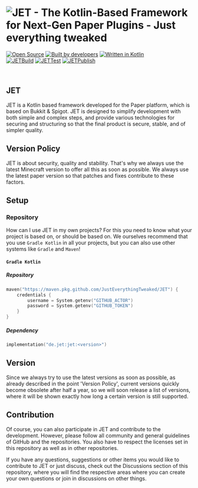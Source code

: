 # ![JET - The Kotlin-Based Framework for Next-Gen Paper Plugins - Just everything tweaked](https://user-images.githubusercontent.com/28064149/126283274-71633d1c-95ec-407d-ab71-c7db9e96a3d5.gif)

[![Open Source](https://forthebadge.com/images/badges/open-source.svg)](https://github.com/TheFruxz/JET/blob/main/LICENSE)
[![Built by developers](https://forthebadge.com/images/badges/built-by-developers.svg)](https://github.com/TheFruxz/JET/graphs/contributors)
[![Written in Kotlin](https://forthebadge.com/images/badges/makes-people-smile.svg)](https://github.com/JetBrains/kotlin)
<br>
[![JETBuild](https://github.com/TheFruxz/JET/actions/workflows/build-JET.yml/badge.svg)](https://github.com/TheFruxz/QUAD/actions/workflows/build-QUAD.yml)
[![JETTest](https://github.com/TheFruxz/JET/actions/workflows/test-JET.yml/badge.svg)](https://github.com/TheFruxz/QUAD/actions/workflows/test-QUAD.yml)
[![JETPublish](https://github.com/TheFruxz/JET/actions/workflows/publish-JET.yml/badge.svg)](https://github.com/TheFruxz/QUAD/actions/workflows/publish-QUAD.yml)

<br>

## JET

JET is a Kotlin based framework developed for the Paper platform, which is based on Bukkit & Spigot.
JET is designed to simplify development with both simple and complex steps, and provide various technologies for securing and structuring so that the final product is secure, stable, and of simpler quality.

## Version Policy

JET is about security, quality and stability. That's why we always use the latest Minecraft version to offer all this as soon as possible. We always use the latest paper version so that patches and fixes contribute to these factors.

## Setup

### Repository

How can I use JET in my own projects? For this you need to know what your project is based on, or should be based on.
We ourselves recommend that you use `Gradle Kotlin` in all your projects, but you can also use other systems like `Gradle` and `Maven`!

#### `Gradle Kotlin`
##### Repository 
```kotlin
maven("https://maven.pkg.github.com/JustEverythingTweaked/JET") {
    credentials {
        username = System.getenv("GITHUB_ACTOR")
        password = System.getenv("GITHUB_TOKEN")
    }
}
```

##### Dependency
```kotlin
implementation("de.jet:jet:<version>")
```

## Version

Since we always try to use the latest versions as soon as possible, as already described in the point 'Version Policy', current versions quickly become obsolete after half a year, so we will soon release a list of versions, where it will be shown exactly how long a certain version is still supported.

## Contribution

Of course, you can also participate in JET and contribute to the development. However, please follow all community and general guidelines of GitHub and the repositories. You also have to respect the licenses set in this repository as well as in other repositories.

If you have any questions, suggestions or other items you would like to contribute to JET or just discuss, check out the Discussions section of this repository, where you will find the respective areas where you can create your own questions or join in discussions on other things. 
